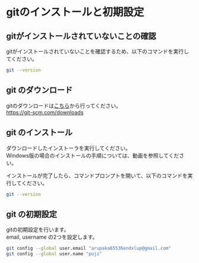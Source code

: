 # gitのインストールと初期設定

## gitがインストールされていないことの確認

gitがインストールされていないことを確認するため、以下のコマンドを実行してください。

```bash
git --version
```

## git のダウンロード

gitのダウンロードは[こちら](https://git-scm.com/downloads)から行ってください。  
https://git-scm.com/downloads

## git のインストール

ダウンロードしたインストーラを実行してください。  
Windows版の場合のインストールの手順については、動画を参照してください。

インストールが完了したら、コマンドプロンプトを開いて、以下のコマンドを実行してください。

```bash
git --version
```

## git の初期設定

gitの初期設定を行います。  
email, username の2つを設定します。

```bash
git config --global user.email "arupaka65536endxlup@gmail.com"
git config --global user.name "puji"
```

